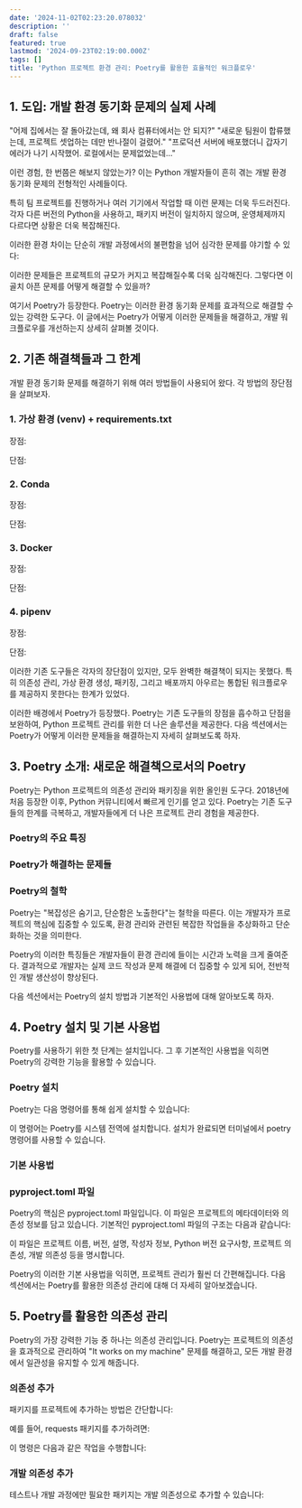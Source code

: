 ```yaml
---
date: '2024-11-02T02:23:20.078032'
description: ''
draft: false
featured: true
lastmod: '2024-09-23T02:19:00.000Z'
tags: []
title: 'Python 프로젝트 환경 관리: Poetry를 활용한 효율적인 워크플로우'
---
```


## 1. 도입: 개발 환경 동기화 문제의 실제 사례

"어제 집에서는 잘 돌아갔는데, 왜 회사 컴퓨터에서는 안 되지?"
"새로운 팀원이 합류했는데, 프로젝트 셋업하는 데만 반나절이 걸렸어."
"프로덕션 서버에 배포했더니 갑자기 에러가 나기 시작했어. 로컬에서는 문제없었는데..."

이런 경험, 한 번쯤은 해보지 않았는가? 이는 Python 개발자들이 흔히 겪는 개발 환경 동기화 문제의 전형적인 사례들이다.

특히 팀 프로젝트를 진행하거나 여러 기기에서 작업할 때 이런 문제는 더욱 두드러진다. 각자 다른 버전의 Python을 사용하고, 패키지 버전이 일치하지 않으며, 운영체제까지 다르다면 상황은 더욱 복잡해진다.

이러한 환경 차이는 단순히 개발 과정에서의 불편함을 넘어 심각한 문제를 야기할 수 있다:

이러한 문제들은 프로젝트의 규모가 커지고 복잡해질수록 더욱 심각해진다. 그렇다면 이 골치 아픈 문제를 어떻게 해결할 수 있을까?

여기서 Poetry가 등장한다. Poetry는 이러한 환경 동기화 문제를 효과적으로 해결할 수 있는 강력한 도구다. 이 글에서는 Poetry가 어떻게 이러한 문제들을 해결하고, 개발 워크플로우를 개선하는지 상세히 살펴볼 것이다.

## 2. 기존 해결책들과 그 한계

개발 환경 동기화 문제를 해결하기 위해 여러 방법들이 사용되어 왔다. 각 방법의 장단점을 살펴보자.

### 1. 가상 환경 (venv) + requirements.txt

장점:

단점:

### 2. Conda

장점:

단점:

### 3. Docker

장점:

단점:

### 4. pipenv

장점:

단점:

이러한 기존 도구들은 각자의 장단점이 있지만, 모두 완벽한 해결책이 되지는 못했다. 특히 의존성 관리, 가상 환경 생성, 패키징, 그리고 배포까지 아우르는 통합된 워크플로우를 제공하지 못한다는 한계가 있었다.

이러한 배경에서 Poetry가 등장했다. Poetry는 기존 도구들의 장점을 흡수하고 단점을 보완하여, Python 프로젝트 관리를 위한 더 나은 솔루션을 제공한다. 다음 섹션에서는 Poetry가 어떻게 이러한 문제들을 해결하는지 자세히 살펴보도록 하자.

## 3. Poetry 소개: 새로운 해결책으로서의 Poetry

Poetry는 Python 프로젝트의 의존성 관리와 패키징을 위한 올인원 도구다. 2018년에 처음 등장한 이후, Python 커뮤니티에서 빠르게 인기를 얻고 있다. Poetry는 기존 도구들의 한계를 극복하고, 개발자들에게 더 나은 프로젝트 관리 경험을 제공한다.

### Poetry의 주요 특징

### Poetry가 해결하는 문제들

### Poetry의 철학

Poetry는 "복잡성은 숨기고, 단순함은 노출한다"는 철학을 따른다. 이는 개발자가 프로젝트의 핵심에 집중할 수 있도록, 환경 관리와 관련된 복잡한 작업들을 추상화하고 단순화하는 것을 의미한다.

Poetry의 이러한 특징들은 개발자들이 환경 관리에 들이는 시간과 노력을 크게 줄여준다. 결과적으로 개발자는 실제 코드 작성과 문제 해결에 더 집중할 수 있게 되어, 전반적인 개발 생산성이 향상된다.

다음 섹션에서는 Poetry의 설치 방법과 기본적인 사용법에 대해 알아보도록 하자.



## 4. Poetry 설치 및 기본 사용법

Poetry를 사용하기 위한 첫 단계는 설치입니다. 그 후 기본적인 사용법을 익히면 Poetry의 강력한 기능을 활용할 수 있습니다.

### Poetry 설치

Poetry는 다음 명령어를 통해 쉽게 설치할 수 있습니다:

이 명령어는 Poetry를 시스템 전역에 설치합니다. 설치가 완료되면 터미널에서 poetry 명령어를 사용할 수 있습니다.

### 기본 사용법

### pyproject.toml 파일

Poetry의 핵심은 pyproject.toml 파일입니다. 이 파일은 프로젝트의 메타데이터와 의존성 정보를 담고 있습니다. 기본적인 pyproject.toml 파일의 구조는 다음과 같습니다:

이 파일은 프로젝트 이름, 버전, 설명, 작성자 정보, Python 버전 요구사항, 프로젝트 의존성, 개발 의존성 등을 명시합니다.

Poetry의 이러한 기본 사용법을 익히면, 프로젝트 관리가 훨씬 더 간편해집니다. 다음 섹션에서는 Poetry를 활용한 의존성 관리에 대해 더 자세히 알아보겠습니다.



## 5. Poetry를 활용한 의존성 관리

Poetry의 가장 강력한 기능 중 하나는 의존성 관리입니다. Poetry는 프로젝트의 의존성을 효과적으로 관리하여 "It works on my machine" 문제를 해결하고, 모든 개발 환경에서 일관성을 유지할 수 있게 해줍니다.

### 의존성 추가

패키지를 프로젝트에 추가하는 방법은 간단합니다:

예를 들어, requests 패키지를 추가하려면:

이 명령은 다음과 같은 작업을 수행합니다:

### 개발 의존성 추가

테스트나 개발 과정에만 필요한 패키지는 개발 의존성으로 추가할 수 있습니다: